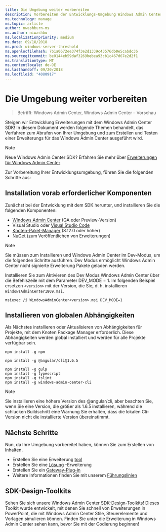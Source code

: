 ```yaml
---
title: Die Umgebung weiter vorbereiten
description: Vorbereiten der Entwicklungs-Umgebung Windows Admin Center SDK (Projekt Honolulu)
ms.technology: manage
ms.topic: article
author: nwashburn-ms
ms.author: niwashbu
ms.localizationpriority: medium
ms.date: 09/18/2018
ms.prod: windows-server-threshold
ms.openlocfilehash: 7b1a0672ee374f3e2d1339c43576db0e5cabdc36
ms.sourcegitcommit: be0144eb59daf3269bebea93cb1c467d67e2d2f1
ms.translationtype: MT
ms.contentlocale: de-DE
ms.lasthandoff: 09/20/2018
ms.locfileid: "4080917"
---
```

# Die Umgebung weiter vorbereiten

>Betrifft: Windows Admin Center, Windows Admin Center – Vorschau

Steigen wir Entwicklung Erweiterungen mit dem Windows Admin Center SDK!  In diesem Dokument werden folgende Themen behandelt, das Verfahren zum Abrufen von Ihrer Umgebung und zum Erstellen und Testen einer Erweiterungs für das Windows Admin Center ausgeführt wird.

> [!NOTE]
> Neue Windows Admin Center SDK?  Erfahren Sie mehr über [Erweiterungen für Windows Admin Center](extensibility-overview.md)

Zur Vorbereitung Ihrer Entwicklungsumgebung, führen Sie die folgenden Schritte aus:

## Installation vorab erforderlicher Komponenten

Zunächst bei der Entwicklung mit dem SDK herunter, und installieren Sie die folgenden Komponenten:

* [Windows Admin Center](https://aka.ms/WACDownloadPage) (GA oder Preview-Version)
* Visual Studio oder [Visual Studio Code](http://code.visualstudio.com)
* [Knoten-Paket-Manager](https://npmjs.com/get-npm) (8.12.0 oder höher)
* [NuGet](https://www.nuget.org/downloads) (zum Veröffentlichen von Erweiterungen)

> [!NOTE]
> Sie müssen zum Installieren und Windows Admin Center im Dev-Modus, um die folgenden Schritte ausführen. Dev Modus ermöglicht Windows Admin Center nicht signierte Erweiterung Pakete geladen werden.
>
>  Installieren Sie zum Aktivieren des Dev Modus Windows Admin Center über die Befehlszeile mit dem Parameter DEV_MODE = 1. Im folgenden Beispiel ersetzen ```<version>``` mit der Version, die Sie, d. h. installieren ```WindowsAdminCenter1809.msi```.
>
> ```msiexec /i WindowsAdminCenter<version>.msi DEV_MODE=1```

## Installieren von globalen Abhängigkeiten

Als Nächstes installieren oder Aktualisieren von Abhängigkeiten für Projekte, mit dem Knoten Package Manager erforderlich. Diese Abhängigkeiten werden global installiert und werden für alle Projekte verfügbar sein.

```
npm install -g npm

npm install -g @angular/cli@1.6.5

npm install -g gulp
npm install -g typescript
npm install -g tslint
npm install -g windows-admin-center-cli
```

>[!NOTE]
>Sie installieren eine höhere Version des @angular/cli, aber beachten Sie, wenn Sie eine Version, die größer als 1.6.5 installieren, während die schlucken Buildschritt eine Warnung Sie erhalten, dass die lokalen Cli-Version nicht die installierte Version übereinstimmt.

## Nächste Schritte

Nun, da Ihre Umgebung vorbereitet haben, können Sie zum Erstellen von Inhalten.

- Erstellen Sie eine Erweiterung [tool](develop-tool.md)
- Erstellen Sie eine [Lösung](develop-solution.md) -Erweiterung
- Erstellen Sie ein [Gateway-Plug-in](develop-gateway-plugin.md)
- Weitere Informationen finden Sie mit unserem [Führungslinien](guides.md)

## SDK-Design-Toolkits

Sehen Sie sich unsere Windows Admin Center [SDK-Design-Toolkits](https://github.com/Microsoft/windows-admin-center-sdk/blob/master/WindowsAdminCenterDesignToolkit.zip)! Dieses Toolkit wurde entwickelt, mit denen Sie schnell von Erweiterungen in PowerPoint, die mit Windows Admin Center Stile, Steuerelemente und Vorlagen simulieren können. Finden Sie unter die Erweiterung in Windows Admin Center sehen kann, bevor Sie mit der Codierung beginnen!

